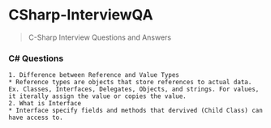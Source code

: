 # CSharp-InterviewQA
> C-Sharp Interview Questions and Answers
### C# Questions
```
1. Difference between Reference and Value Types
* Reference types are objects that store references to actual data. Ex. Classes, Interfaces, Delegates, Objects, and strings. For values, it iterally assign the value or copies the value.
2. What is Interface
* Interface specify fields and methods that dervived (Child Class) can have access to.
```
